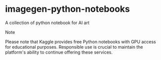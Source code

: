 # imagegen-python-notebooks
A collection of python notebook for AI art

> [!NOTE]
> Please note that Kaggle provides free Python notebooks with GPU access for educational purposes. Responsible use is crucial to maintain the platform's ability to continue offering these services.
